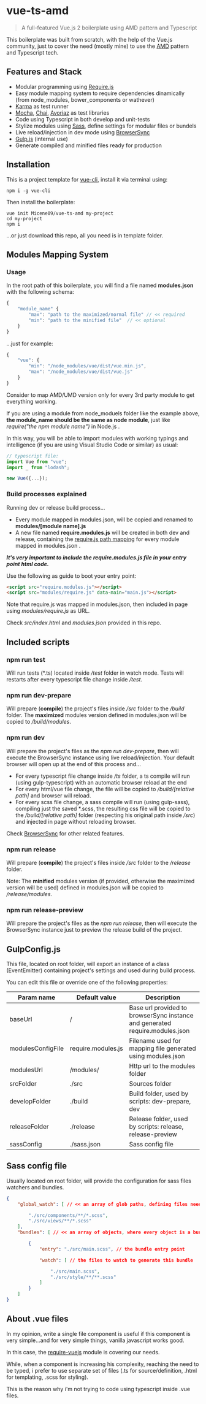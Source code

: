 # vue-ts-amd

> A full-featured Vue.js 2 boilerplate using AMD pattern and Typescript

This boilerplate was built from scratch, with the help of the Vue.js community, just to cover the need (mostly mine) to use the [AMD](https://en.m.wikipedia.org/wiki/Asynchronous_module_definition) pattern and Typescript tech.

## Features and Stack

- Modular programming using [Require.js](http://requirejs.org)
- Easy module mapping system to require dependencies dinamically (from node_modules, bower_components or wathever)
- [Karma](https://karma-runner.github.io/1.0/index.html) as test runner
- [Mocha](https://mochajs.org), [Chai](http://chaijs.com), [Avoriaz](https://github.com/eddyerburgh/avoriaz/) as test libraries
- Code using Typescript in both develop and unit-tests
- Stylize modules using [Sass](http://sass-lang.com), define settings for modular files or bundels
- Live reload/injection in dev mode using [BrowserSync](https://www.browsersync.io)
- [Gulp.js](https://gulpjs.com) (internal use)
- Generate compiled and minified files ready for production

## Installation

This is a project template for [vue-cli](https://github.com/vuejs/vue-cli/blob/master/README.md), install it via terminal using:

```
npm i -g vue-cli
```

Then install the boilerplate:

```
vue init Micene09/vue-ts-amd my-project
cd my-project
npm i
```

...or just download this repo, all you need is in template folder.

## Modules Mapping System

### Usage

In the root path of this boilerplate, you will find a file named **modules.json** with the following schema:

```javascript
{
    "module_name" {
        "max": "path to the maximized/normal file" // << required
        "min": "path to the minified file"  // << optional
    }
}
```

...just for example:

```javascript
{
    "vue": {
        "min": "/node_modules/vue/dist/vue.min.js",
        "max": "/node_modules/vue/dist/vue.js"
    }
}
```

Consider to map AMD/UMD version only for every 3rd party module to get everything working.



If you are using a module from node_moduels folder like the example above, **the module_name should be the same as node module**, just like *require("the npm module name")* in Node.js .

In this way, you will be able to import modules with working typings and intelligence (if you are using Visual Studio Code or similar) as usual:

```typescript
// typescript file:
import Vue from "vue";
import _ from "lodash";

new Vue({...});
```

### Build processes explained

Running dev or release build process...

- Every module mapped in modules.json, will be copied and renamed to **modules/[module name].js**
- A new file named **require.modules.js** will be created in both dev and release, containing the [require.js path mapping](http://requirejs.org/docs/api.html#config-paths) for every module mapped in modules.json .

***It's very important to include the require.modules.js file in your entry point html code.***

Use the following as guide to boot your entry point:

```html
<script src="require.modules.js"></script>
<script src="modules/require.js" data-main="main.js"></script>
```

Note that require.js was mapped in modules.json, then included in page using *modules/require.js* as URL.

Check *src/index.html* and *modules.json* provided in this repo.

## Included scripts

### npm run test

Will run tests  (*.ts) located inside */test* folder in watch mode.
Tests will restarts after every typescript file change inside */test*.

### npm run dev-prepare

Will prepare (**compile**) the project's files inside */src* folder to the */build* folder.
The **maximized** modules version defined in modules.json will be copied to */build/modules*.

### npm run dev

Will prepare the project's files as the *npm run dev-prepare*, then will execute the BrowserSync instance using live reload/injection.
Your default browser will open up at the end of this process and...

- For every typescript file change inside */ts* folder, a ts compile will run (using gulp-typescript) with an automatic browser reload at the end
- For every html/vue file change, the file will be copied to */build/[relative path]* and browser will reload.
- For every scss file change, a sass compile will run (using gulp-sass), compiling just the saved *.scss, the resulting css file will be copied to the */build/[relative path]* folder (respecting his original path inside */src*) and injected in page without reloading browser.

Check [BrowserSync](https://www.browsersync.io) for other related features.

### npm run release

Will prepare (**compile**) the project's files inside */src* folder to the */release* folder.

Note: The **minified** modules version (if provided, otherwise the maximized version will be used) defined in modules.json will be copied to */release/modules*.

### npm run release-preview

Will prepare the project's files as the *npm run release*, then will execute the BrowserSync instance just to preview the release build of the project.

## GulpConfig.js

This file, located on root folder, will export an instance of a class (EventEmitter) containing project's settings and used during build process.

You can edit this file or override one of the following properties:

| Param name        | Default value      | Description                                                                  |
| ----------------- | ------------------ | ---------------------------------------------------------------------------- |
| baseUrl           | /                  | Base url provided to browserSync instance and generated require.modules.json |
| modulesConfigFile | require.modules.js | Filename used for mapping file generated using modules.json                  |
| modulesUrl        | /modules/          | Http url to the modules folder                                               |
| srcFolder         | ./src              | Sources folder                                                               |
| developFolder     | ./build            | Build folder, used by scripts: dev-prepare, dev                              |
| releaseFolder     | ./release          | Release folder, used by scripts: release, release-preview                    |
| sassConfig        | ./sass.json        | Sass config file                                                             |

## Sass config file

Usually located on root folder, will provide the configuration for sass files watchers and bundles.

```json
{
	"global_watch": [ // << an array of glob paths, defining files needed to watch.

		"./src/components/**/*.scss",
		"./src/views/**/*.scss"
	],
	"bundles": [ // << an array of objects, where every object is a bundle.

		{
			"entry": "./src/main.scss", // the bundle entry point

			"watch": [ // the files to watch to generate this bundle

				"./src/main.scss",
				"./src/style/**/**.scss"
			]
		}
	]
}
```



## About .vue files

In my opinion, write a single file component is useful if this component is very simple...and for very simple things, vanilla javascript works good.

In this case, the [require-vuejs](https://github.com/edgardleal/require-vuejs) module is covering our needs.

While, when a component is increasing his complexity, reaching the need to be typed, i prefer to use separate set of files (.ts for source/definition, .html for templating, .scss for styling).

This is the reason why i'm not trying to code using typescript inside .vue files.
